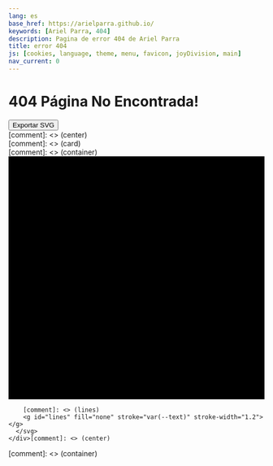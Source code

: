 ```yaml
---
lang: es
base_href: https://arielparra.github.io/
keywords: [Ariel Parra, 404]
description: Pagina de error 404 de Ariel Parra
title: error 404 
js: [cookies, language, theme, menu, favicon, joyDivision, main]
nav_current: 0
---
```

[comment]: <> (404.html for github.io site)

  <div class="container">
    <div class="card">
      <div class="center">
        <h1>404 Página No Encontrada!</h1> 
        <p></p>
        <button type="button" onclick="exportSVG(this)"> Exportar SVG </button>
      </div>[comment]: <> (center)
    </div>[comment]: <> (card)
  </div>[comment]: <> (container)

  <div class="container">
    <div class="center">
      <svg id="JoyDivision" width="625" height="593" xmlns="http://www.w3.org/2000/svg">
        [comment]: <> (background)
        <rect width="625px" height="593px" fill="var(--HTML_BG)" />

        [comment]: <> (lines)
        <g id="lines" fill="none" stroke="var(--text)" stroke-width="1.2"></g>
      </svg>
    </div>[comment]: <> (center)
  </div>[comment]: <> (container)